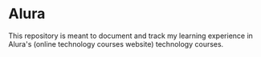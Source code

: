# Alura

This repository is meant to document and track my learning experience in Alura's (online technology courses website) technology courses.
